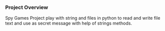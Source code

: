 ### Project Overview

 Spy Games Project play with string and files in python to read and write file text and use as secret message with help of strings methods.


